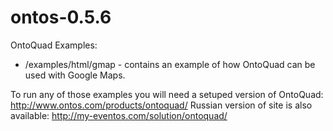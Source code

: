 ontos-0.5.6
===========

OntoQuad Examples:
* /examples/html/gmap - contains an example of how OntoQuad can be used with Google Maps.

To run any of those examples you will need a setuped version of OntoQuad: http://www.ontos.com/products/ontoquad/
Russian version of site is also available: http://my-eventos.com/solution/ontoquad/
